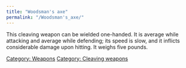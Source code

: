 ```yaml
---
title: "Woodsman's axe"
permalink: "/Woodsman's_axe/"
---
```


This cleaving weapon can be wielded one-handed. It is average while
attacking and average while defending; its speed is slow, and it
inflicts considerable damage upon hitting. It weighs five pounds.

[Category: Weapons](Category:_Weapons "wikilink") [Category: Cleaving
weapons](Category:_Cleaving_weapons "wikilink")